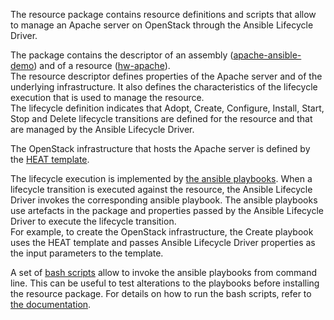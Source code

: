 The resource package contains resource definitions and scripts that allow to manage an Apache server on OpenStack through the Ansible Lifecycle Driver.

The package contains the descriptor of an assembly ([apache-ansible-demo](../Descriptor/assembly.yml)) and of a resource ([hw-apache](../Contains/hw-apache-vnfc/Definitions/lm/resource.yaml)).  
The resource descriptor defines properties of the Apache server and of the underlying infrastructure. It also defines the characteristics of the lifecycle execution that is used to manage the resource.  
The lifecycle definition indicates that Adopt, Create, Configure, Install, Start, Stop and Delete lifecycle transitions are defined for the resource and that are managed by the Ansible Lifecycle Driver.  
  
The OpenStack infrastructure that hosts the Apache server is defined by the [HEAT template](../Contains/hw-apache-vnfc/Lifecycle/ansible/scripts/Openstack/heat.yaml).  
  
The lifecycle execution is implemented by [the ansible playbooks](../Contains/hw-apache-vnfc/Lifecycle/ansible/scripts). When a lifecycle transition is executed against the resource, the Ansible Lifecycle Driver invokes the corresponding ansible playbook.
The ansible playbooks use artefacts in the package and properties passed by the Ansible Lifecycle Driver to execute the lifecycle transition.  
For example, to create the OpenStack infrastructure, the Create playbook uses the HEAT template and passes Ansible Lifecycle Driver properties as the input parameters to the template.
  
A set of [bash scripts](../Contains/hw-apache-vnfc/Lifecycle/scripts) allow to invoke the ansible playbooks from command line. This can be useful to test alterations to the playbooks before installing the resource package. For details on how to run the bash scripts, refer to [the documentation](./scripts.md).
